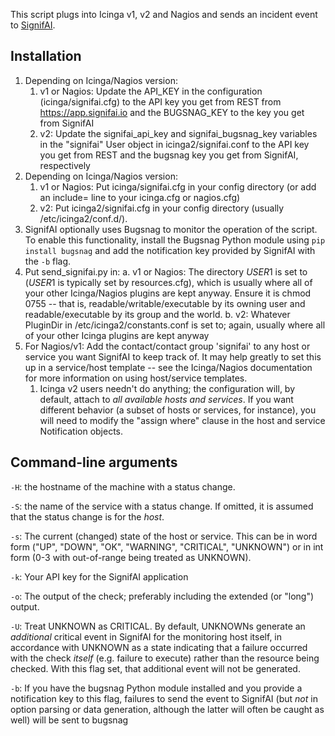 This script plugs into Icinga v1, v2 and Nagios and sends an
incident event to [SignifAI](https://www.signifai.io).

## Installation

1. Depending on Icinga/Nagios version:
   1. v1 or Nagios: Update the API_KEY in the configuration 
      (icinga/signifai.cfg) to the API key you get from REST from 
      https://app.signifai.io and the BUGSNAG_KEY to the key you get from 
      SignifAI 
   2. v2: Update the signifai_api_key and signifai_bugsnag_key variables in 
      the "signifai" User object in icinga2/signifai.conf to the API key you 
      get from REST and the bugsnag key you get from SignifAI, respectively
2. Depending on Icinga/Nagios version:
   1. v1 or Nagios: Put icinga/signifai.cfg in your config directory (or add an 
      include= line to your icinga.cfg or nagios.cfg)
   2. v2: Put icinga2/signifai.cfg in your config directory (usually
      /etc/icinga2/conf.d/).
3. SignifAI optionally uses Bugsnag to monitor the operation of the script. To 
   enable this functionality, install the Bugsnag Python module using 
   `pip install bugsnag` and add the notification key provided by SignifAI with 
   the `-b` flag.
4. Put send_signifai.py in:
   a. v1 or Nagios: The directory $USER1$ is set to ($USER1$ 
      is typically set by resources.cfg), which is usually 
      where all of your other Icinga/Nagios plugins are kept 
      anyway. Ensure it is chmod 0755 -- that is, 
      readable/writable/executable by its owning user and
      readable/executable by its group and the world. 
   b. v2: Whatever PluginDir in /etc/icinga2/constants.conf
      is set to; again, usually where all of your other Icinga
      plugins are kept anyway
5. For Nagios/v1: Add the contact/contact group 'signifai' to any host or
   service you want SignifAI to keep track of. It may help
   greatly to set this up in a service/host template -- see
   the Icinga/Nagios documentation for more information on
   using host/service templates.
   1. Icinga v2 users needn't do anything; the configuration will, by
      default, attach to _all available hosts and services_. If you want
      different behavior (a subset of hosts or services, for instance),
      you will need to modify the "assign where" clause in the host and
      service Notification objects.


## Command-line arguments

`-H`: the hostname of the machine with a status change.

`-S`: the name of the service with a status change. If omitted,
      it is assumed that the status change is for the _host_.

`-s`: The current (changed) state of the host or service. This
      can be in word form ("UP", "DOWN", "OK", "WARNING", "CRITICAL",
      "UNKNOWN") or in int form (0-3 with out-of-range being
      treated as UNKNOWN). 

`-k`: Your API key for the SignifAI application

`-o`: The output of the check; preferably including the extended
      (or "long") output.

`-U`: Treat UNKNOWN as CRITICAL. By default, UNKNOWNs generate an
      _additional_ critical event in SignifAI for the monitoring 
      host itself, in accordance with UNKNOWN as a state 
      indicating that a failure occurred with the check _itself_ 
      (e.g. failure to execute) rather than the resource being
      checked. With this flag set, that additional event will
      not be generated.

`-b`: If you have the bugsnag Python module installed and you
      provide a notification key to this flag, failures to
      send the event to SignifAI (but _not_ in option parsing
      or data generation, although the latter will often be
      caught as well) will be sent to bugsnag
